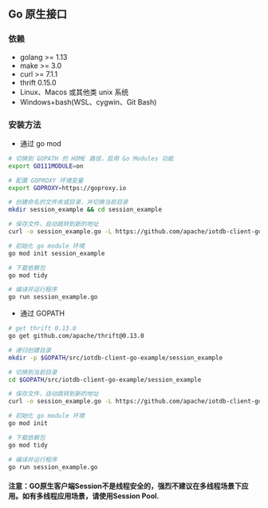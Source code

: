 <!--

    Licensed to the Apache Software Foundation (ASF) under one
    or more contributor license agreements.  See the NOTICE file
    distributed with this work for additional information
    regarding copyright ownership.  The ASF licenses this file
    to you under the Apache License, Version 2.0 (the
    "License"); you may not use this file except in compliance
    with the License.  You may obtain a copy of the License at
    
        http://www.apache.org/licenses/LICENSE-2.0
    
    Unless required by applicable law or agreed to in writing,
    software distributed under the License is distributed on an
    "AS IS" BASIS, WITHOUT WARRANTIES OR CONDITIONS OF ANY
    KIND, either express or implied.  See the License for the
    specific language governing permissions and limitations
    under the License.

-->

## Go 原生接口

### 依赖

 * golang >= 1.13
 * make   >= 3.0
 * curl   >= 7.1.1
 * thrift 0.15.0
 * Linux、Macos 或其他类 unix 系统
 * Windows+bash(WSL、cygwin、Git Bash)

### 安装方法

 * 通过 go mod

```sh
# 切换到 GOPATH 的 HOME 路径，启用 Go Modules 功能
export GO111MODULE=on

# 配置 GOPROXY 环境变量
export GOPROXY=https://goproxy.io

# 创建命名的文件夹或目录，并切换当前目录
mkdir session_example && cd session_example

# 保存文件，自动跳转到新的地址
curl -o session_example.go -L https://github.com/apache/iotdb-client-go/raw/main/example/session_example.go

# 初始化 go module 环境
go mod init session_example

# 下载依赖包
go mod tidy

# 编译并运行程序
go run session_example.go
```

* 通过 GOPATH

```sh
# get thrift 0.13.0
go get github.com/apache/thrift@0.13.0

# 递归创建目录
mkdir -p $GOPATH/src/iotdb-client-go-example/session_example

# 切换到当前目录
cd $GOPATH/src/iotdb-client-go-example/session_example

# 保存文件，自动跳转到新的地址
curl -o session_example.go -L https://github.com/apache/iotdb-client-go/raw/main/example/session_example.go

# 初始化 go module 环境
go mod init

# 下载依赖包
go mod tidy

# 编译并运行程序
go run session_example.go
```
#### 注意：GO原生客户端Session不是线程安全的，强烈不建议在多线程场景下应用。如有多线程应用场景，请使用Session Pool.

